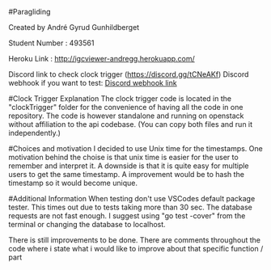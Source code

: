 #Paragliding

Created by André Gyrud Gunhildberget

Student Number : 493561

Heroku Link : http://igcviewer-andregg.herokuapp.com/

Discord link to check clock trigger (https://discord.gg/tCNeAKf)
Discord webhook if you want to test: [Discord webhook link](https://discordapp.com/api/webhooks/506067534336753664/vrUY-fQ6A-dkRiIgR8SxV0-78HsC1ttVa2fQi0iD2ezyLuZo1lHoiD6tSsXa-_U2NpL9)

#Clock Trigger Explanation
The clock trigger code is located in the "clockTrigger" folder for the convenience of having all the code in one repository. The code is however standalone and running on openstack without affiliation to the api codebase. (You can copy both files and run it independently.)

#Choices and motivation
I decided to use Unix time for the timestamps. One motivation behind the choise is that unix time is easier for the user to remember and interpret it. A downside is that it is quite easy for multiple users to get the same timestamp. A improvement would be to hash the timestamp so it would become unique.

#Additional Information
When testing don't use VSCodes default package tester. This times out due to tests taking more than 30 sec. The database requests are not fast enough. I suggest using "go test -cover" from the terminal or changing the database to localhost.

There is still improvements to be done. There are comments throughout the code where i state what i would like to improve about that specific function / part

